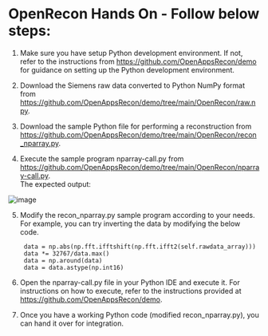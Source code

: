 
# OpenRecon Hands On - Follow below steps:

1. Make sure you have setup Python development environment. If not, refer to the instructions from https://github.com/OpenAppsRecon/demo for guidance on setting up the Python development environment.

2. Download the Siemens raw data converted to Python NumPy format from https://github.com/OpenAppsRecon/demo/tree/main/OpenRecon/raw.npy.

3. Download the sample Python file for performing a reconstruction from https://github.com/OpenAppsRecon/demo/tree/main/OpenRecon/recon_nparray.py.

4. Execute the sample program nparray-call.py from https://github.com/OpenAppsRecon/demo/tree/main/OpenRecon/nparray-call.py.
<BR>The expected output:
   
![image](https://github.com/OpenAppsRecon/demo/assets/142770538/a38d85fa-d3ed-489d-9025-0b3a24114583)

5. Modify the recon_nparray.py sample program according to your needs. For example, you can try inverting the data by modifying the below code.
   
        data = np.abs(np.fft.ifftshift(np.fft.ifft2(self.rawdata_array)))
        data *= 32767/data.max()
        data = np.around(data)
        data = data.astype(np.int16)

6. Open the nparray-call.py file in your Python IDE and execute it. For instructions on how to execute, refer to the instructions provided at https://github.com/OpenAppsRecon/demo.

7. Once you have a working Python code (modified recon_nparray.py), you can hand it over for integration.
